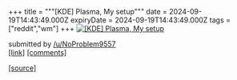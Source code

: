+++
title = """[KDE] Plasma, My setup"""
date = 2024-09-19T14:43:49.000Z
expiryDate = 2024-09-19T14:43:49.000Z
tags = ["reddit","wm"]
+++
[![[KDE] Plasma, My setup](https://preview.redd.it/mcp3emr33spd1.png?width=640&crop=smart&auto=webp&s=e955d5bd3dc5cfd9ba7db93c5ead12662ac6c359 "[KDE] Plasma, My setup")](https://www.reddit.com/r/unixporn/comments/1fkmkmf/kde_plasma_my_setup/)

submitted by [/u/NoProblem9557](https://www.reddit.com/user/NoProblem9557)  
[\[link\]](https://i.redd.it/mcp3emr33spd1.png) [\[comments\]](https://www.reddit.com/r/unixporn/comments/1fkmkmf/kde_plasma_my_setup/)

[[source]](https://www.reddit.com/r/unixporn/comments/1fkmkmf/kde_plasma_my_setup/)
